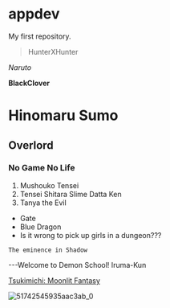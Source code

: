 # appdev
My first repository.

>HunterXHunter

*Naruto*

**BlackClover**

# Hinomaru Sumo
## Overlord
### No Game No Life

1. Mushouko Tensei
2. Tensei Shitara Slime Datta Ken
3. Tanya the Evil
   
- Gate
- Blue Dragon
- Is it wrong to pick up girls in a dungeon???
  
`The eminence in Shadow`

---Welcome to Demon School! Iruma-Kun

  
  [Tsukimichi: Moonlit Fantasy](https://www.crunchyroll.com/series/GZJH3D719/tsukimichi--moonlit-fantasy-)


  
![51742545935aac3ab_0](https://github.com/HeavenlyChicken/appdev/assets/169522848/487c974a-9e1c-4c07-8454-e3c0f04415b9)
